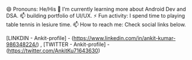 😄 Pronouns: He/His
🔭 I’m currently learning more about Android Dev and DSA.
📫 building portfolio of UI/UX.
⚡ Fun activity: I spend time to playing table tennis in lesiure time.
📫 How to reach me: Check social links below.


  [LINKDIN - Ankit-profile] - (https://www.linkedin.com/in/ankit-kumar-986348224/) ,
  [TWITTER - Ankit-profile] - (https://twitter.com/AnkitKu71643630)

